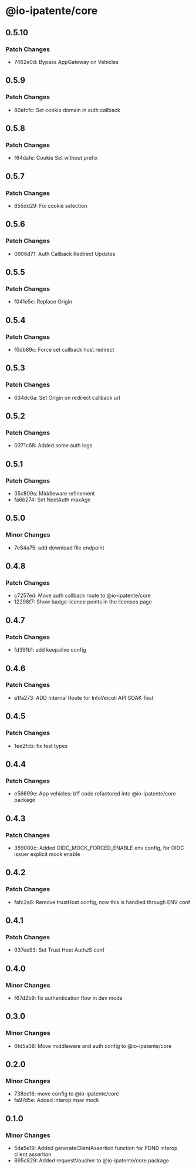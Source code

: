 # @io-ipatente/core

## 0.5.10

### Patch Changes

- 7462e0d: Bypass AppGateway on Vehicles

## 0.5.9

### Patch Changes

- 80afcfc: Set cookie domain in auth callback

## 0.5.8

### Patch Changes

- f64dafe: Cookie Set without prefix

## 0.5.7

### Patch Changes

- 855dd29: Fix cookie selection

## 0.5.6

### Patch Changes

- 0906d71: Auth Callback Redirect Updates

## 0.5.5

### Patch Changes

- f041e5e: Replace Origin

## 0.5.4

### Patch Changes

- f0db89c: Force set callback host redirect

## 0.5.3

### Patch Changes

- 634dc6a: Set Origin on redirect callback url

## 0.5.2

### Patch Changes

- 0371c68: Added some auth logs

## 0.5.1

### Patch Changes

- 35c809a: Middleware refinement
- fa6b274: Set NextAuth maxAge

## 0.5.0

### Minor Changes

- 7e84a75: add download file endpoint

## 0.4.8

### Patch Changes

- c7257ed: Move auth callback route to @io-ipatente/core
- 12298f7: Show badge licence points in the licenses page

## 0.4.7

### Patch Changes

- fd391b1: add keepalive config

## 0.4.6

### Patch Changes

- e1fa273: ADD Internal Route for InfoVeicoli API SOAK Test

## 0.4.5

### Patch Changes

- 1ee2fcb: fix test types

## 0.4.4

### Patch Changes

- e56699e: App vehicles: bff code refactored into @io-ipatente/core package

## 0.4.3

### Patch Changes

- 359000c: Added OIDC_MOCK_FORCED_ENABLE env config, for OIDC issuer explicit mock enable

## 0.4.2

### Patch Changes

- fafc2a6: Remove trustHost config, now this is handled through ENV conf

## 0.4.1

### Patch Changes

- 937ee93: Set Trust Host AuthJS conf

## 0.4.0

### Minor Changes

- f67d2b9: fix authentication flow in dev mode

## 0.3.0

### Minor Changes

- 6fd5a08: Move middleware and auth config to @io-ipatente/core

## 0.2.0

### Minor Changes

- 738cc18: move config to @io-ipatente/core
- fa97d5e: Added interop msw mock

## 0.1.0

### Minor Changes

- 5da5e19: Added generateClientAssertion function for PDND interop client assertion
- 895c829: Added requestVoucher to @io-ipatente/core package
